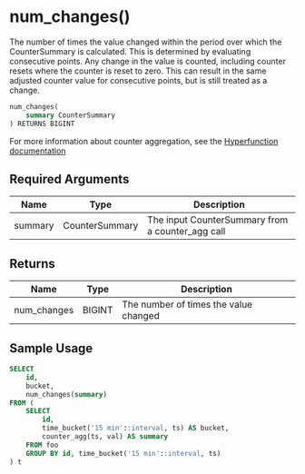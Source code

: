 # num_changes() <tag type="toolkit" content="toolkit" />
The number of times the value changed within the period over which the
CounterSummary is calculated. This is determined by evaluating consecutive
points. Any change in the value is counted, including counter resets where the
counter is reset to zero. This can result in the same adjusted counter value for
consecutive points, but is still treated as a change.

```sql
num_changes(
    summary CounterSummary
) RETURNS BIGINT
```

For more information about counter aggregation, see the
[Hyperfunction documentation][howto-hyperfunctions]

## Required Arguments

|Name|Type|Description|
|-|-|-|
|summary|CounterSummary|The input CounterSummary from a counter_agg call|

## Returns

|Name|Type|Description|
|-|-|-|
|num_changes|BIGINT|The number of times the value changed|

## Sample Usage
<!---Single sentence description of what this example does-->

```sql
SELECT
    id,
    bucket,
    num_changes(summary)
FROM (
    SELECT
        id,
        time_bucket('15 min'::interval, ts) AS bucket,
        counter_agg(ts, val) AS summary
    FROM foo
    GROUP BY id, time_bucket('15 min'::interval, ts)
) t
```

[howto-hyperfunctions]: timescaledb/:currentVersion:/how-to-guides/hyperfunctions/
